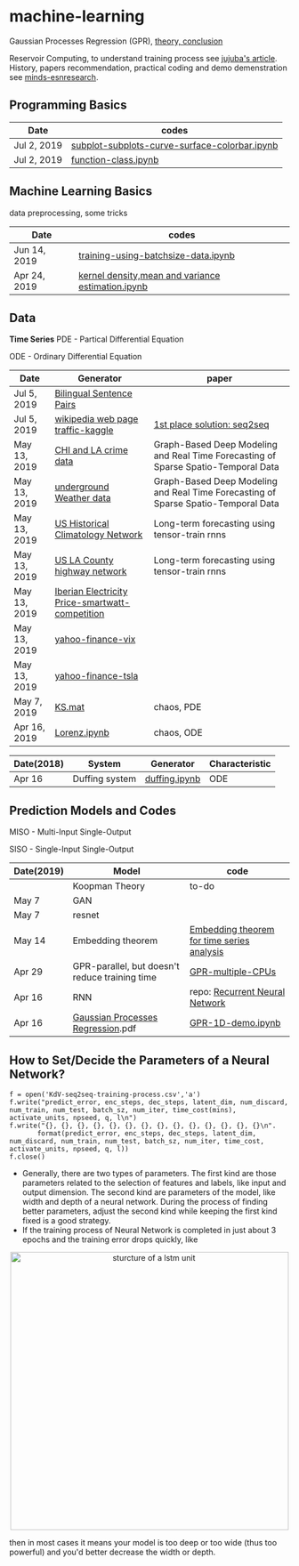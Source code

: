 # machine-learning
Gaussian Processes Regression (GPR), [theory, conclusion](https://github.com/suzyi/machine-learning/blob/master/GPR.pdf)

Reservoir Computing, to understand training process see [jujuba's article](http://jujuba.me/articles/reservoir_computing.html). History, papers recommendation, practical coding and demo demenstration see [minds-esnresearch](http://minds.jacobs-university.de/research/esnresearch/).
## Programming Basics

| Date | codes |
|---| ----- |
| Jul 2, 2019 | [subplot-subplots-curve-surface-colorbar.ipynb](https://github.com/suzyi/machine-learning/blob/master/notebooks/subplot-subplots-curve-surface-colorbar.ipynb) |
| Jul 2, 2019 | [function-class.ipynb](https://github.com/suzyi/machine-learning/blob/master/notebooks/function-class.ipynb) |

## Machine Learning Basics
data preprocessing, some tricks

| Date | codes |
|---| ----- |
| Jun 14, 2019 | [training-using-batchsize-data.ipynb](https://github.com/suzyi/machine-learning/blob/master/notebooks/training-using-batchsize-data.ipynb) |
| Apr 24, 2019 | [kernel density,mean and variance estimation.ipynb](https://github.com/suzyi/machine-learning/blob/master/notebooks/pdf-and-expectation-and-variance-estimation.ipynb) |
## Data

**Time Series**
PDE - Partical Differential Equation

ODE - Ordinary Differential Equation

| Date | Generator | paper |
|---| ----- | ---------- |
| Jul 5, 2019  | [Bilingual Sentence Pairs](http://www.manythings.org/anki/) | |
| Jul 5, 2019  | [wikipedia web page traffic-kaggle](https://www.kaggle.com/c/web-traffic-time-series-forecasting/data) | [1st place solution: seq2seq](https://github.com/Arturus/kaggle-web-traffic) |
| May 13, 2019 | [CHI and LA crime data](https://data.cityofchicago.org/) | Graph-Based Deep Modeling and Real Time Forecasting of Sparse Spatio-Temporal Data |
| May 13, 2019 | [underground Weather data](https://www.wunderground.com/) | Graph-Based Deep Modeling and Real Time Forecasting of Sparse Spatio-Temporal Data　|
| May 13, 2019 | [US Historical Climatology Network](https://cdiac.ess-dive.lbl.gov/ftp/ushcn_daily/) | Long-term forecasting using tensor-train rnns|
| May 13, 2019 | [US LA County highway network](http://pems.dot.ca.gov/) | Long-term forecasting using tensor-train rnns |
| May 13, 2019 | [Iberian Electricity Price-smartwatt-competition](http://complatt.smartwatt.net/#/public/home) |
| May 13, 2019 | [yahoo-finance-vix](https://ca.finance.yahoo.com/quote/%5EVIX/history?p=^VIX) |
| May 13, 2019 | [yahoo-finance-tsla](https://finance.yahoo.com/quote/TSLA/history?p=TSLA) |
| May 7, 2019 | [KS.mat](https://github.com/suzyi/Gaussian-process-regression/blob/master/data/KS.mat) | chaos, PDE |
| Apr 16, 2019 | [Lorenz.ipynb](https://github.com/suzyi/python/blob/master/notebook/Lorenz.ipynb) | chaos, ODE |

| Date(2018) | System | Generator | Characteristic |
|---| ----- | -------- | ---------- |
| Apr 16 | Duffing system | [duffing.ipynb](https://github.com/suzyi/python/blob/master/notebook/duffing.ipynb) | ODE |


## Prediction Models and Codes
MISO - Multi-Input Single-Output

SISO - Single-Input Single-Output

| Date(2019) | Model | code |
|---| ----- | ---------- |
|　 | Koopman Theory | to-do |
| May 7 | GAN | |
| May 7 | resnet | |
| May 14 | Embedding theorem | [Embedding theorem for time series analysis](https://github.com/suzyi/Embedding-theorem) | to-do |
|Apr 29 | GPR-parallel, but doesn't reduce training time | [GPR-multiple-CPUs](https://github.com/suzyi/Gaussian-process-regression/tree/master/examples) |
| Apr 16 | RNN | repo: [Recurrent Neural Network](https://github.com/suzyi/recurrent-neural-network) |
| Apr 16 | [Gaussian Processes Regression](https://github.com/suzyi/machine-learning/blob/master/document/GPR.pdf).pdf  | [GPR-1D-demo.ipynb](https://github.com/suzyi/machine-learning/blob/master/notebooks/GPR-1D-demo.ipynb) |

## How to Set/Decide the Parameters of a Neural Network?
```
f = open('KdV-seq2seq-training-process.csv','a')
f.write("predict_error, enc_steps, dec_steps, latent_dim, num_discard, num_train, num_test, batch_sz, num_iter, time_cost(mins), activate_units, npseed, q, l\n")
f.write("{}, {}, {}, {}, {}, {}, {}, {}, {}, {}, {}, {}, {}, {}\n".
       format(predict_error, enc_steps, dec_steps, latent_dim, num_discard, num_train, num_test, batch_sz, num_iter, time_cost, activate_units, npseed, q, l))
f.close()
```
+ Generally, there are two types of parameters. The first kind are those parameters related to the selection of features and labels, like input and output dimension. The second kind are parameters of the model, like width and depth of a neural network. During the process of finding better parameters, adjust the second kind while keeping the first kind fixed is a good strategy.
+ If the training process of Neural Network is completed in just about 3 epochs and the training error drops quickly, like 
<p align="center">
  <img src="http://suzyi.github.io/images/overfitting-training-curve.png", alt="sturcture of a lstm unit", width=500px>
</p>
then in most cases it means your model is too deep or too wide (thus too powerful) and you'd better decrease the width or depth.
